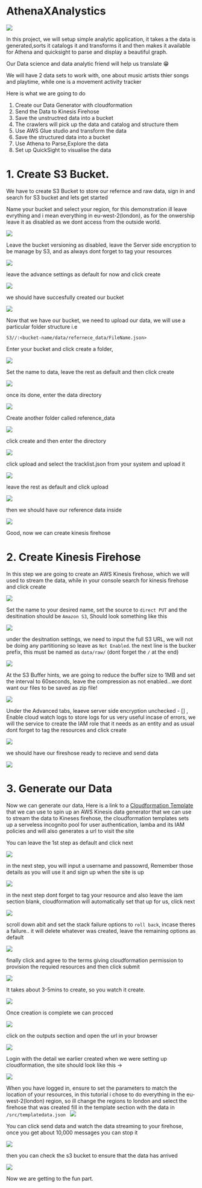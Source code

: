 <!-- @format -->

# AthenaXAnalystics

![](../images/analyticsXathena.png)

In this project, we will setup simple analytic application, it takes a the data is generated,sorts it catalogs it and transforms it and then makes it available for Athena and quicksight to parse and display a beautiful graph.

Our Data science and data analytic friend will help us translate 😁

We will have 2 data sets to work with, one about music artists thier songs and playtime, while one is a movement activity tracker

Here is what we are going to do

1. Create our Data Generator with cloudformation
1. Send the Data to Kinesis Firehose
1. Save the unstructred data into a bucket
1. The crawlers will pick up the data and catalog and structure them
1. Use AWS Glue studio and transform the data
1. Save the structured data into a bucket
1. Use Athena to Parse,Explore the data
1. Set up QuickSight to visualise the data

# 1. Create S3 Bucket.

We have to create S3 Bucket to store our refernce and raw data, sign in and search for S3 bucket and lets get started

Name your bucket and select your region, for this demonstration ill leave evrything and i mean everything in eu-west-2(london), as for the onwership leave it as disabled as we dont access from the outside world.

![](../images/s3bucket1.png)

Leave the bucket versioning as disabled, leave the Server side encryption to be manage by S3, and as always dont forget to tag your resources

![](../images/s3bucket2.png)

leave the advance settings as default for now and click create

![](../images/s3bucket3.png)

we should have succesfully created our bucket

![](../images/s3bucket4.png)

Now that we have our bucket, we need to upload our data, we will use a particular folder structure i.e

`S3//:<bucket-name/data/refernece_data/FileName.json>`

Enter your bucket and click create a folder,

![](../images/s3bucket5.png)

Set the name to data, leave the rest as default and then click create

![](../images/s3bucket6.png)

once its done, enter the data directory

![](../images/s3bucket7.png)

Create another folder called reference_data

![](../images/s3bucket8.png)

click create and then enter the directory

![](../images/s3bucket9.png)

click upload and select the tracklist.json from your system and upload it

![](../images/s3bucket10.png)

leave the rest as default and click upload

![](../images/s3bucket11.png)

then we should have our reference data inside

![](../images/s3bucket12.png)

Good, now we can create kinesis firehose

# 2. Create Kinesis Firehose

In this step we are going to create an AWS Kinesis firehose, which we will used to stream the data, while in your console search for kinesis firehose and click create

![](../images/kinesisfirehose1.png)

Set the name to your desired name, set the source to `direct PUT` and the desitination should be `Amazon S3`, Should look something like this

![](../images/kinesisfirehose2.png)

under the desitnation settings, we need to input the full S3 URL, we will not be doing any partitioning so leave as `Not Enabled`. the next line is the bucker prefix, this must be named as `data/raw/` (dont forget the `/` at the end)

![](../images/kinesisfirehose3.png)

At the S3 Buffer hints, we are going to reduce the buffer size to 1MB and set the interval to 60seconds, leave the compression as not enabled...we dont want our files to be saved as zip file!

![](../images/kinesisfirehose4.png)

Under the Advanced tabs, leaeve server side encryption unchecked - [] , Enable cloud watch logs to store logs for us very useful incase of errors, we will the service to create the IAM role that it needs as an entity and as usual dont forget to tag the resources and click create

![](../images/kinesisfirehose5.png)

we should have our fireshose ready to recieve and send data

![](../images/kinesisfirehose6.png)

# 3. Generate our Data

Now we can generate our data, Here is a link to a [Cloudformation Template](https://us-east-1.console.aws.amazon.com/cloudformation/home?region=us-east-1#/stacks/new?stackName=Kinesis-Data-Generator-Cognito-User&templateURL=https://aws-kdg-tools-us-east-1.s3.amazonaws.com/cognito-setup.json) that we can use to spin up an AWS Kinesis data generator that we can use to stream the data to Kineses firehose, the cloudformation templates sets up a serveless incognito pool for user authentication, lamba and its IAM policies and will also generates a url to visit the site

You can leave the 1st step as default and click next

![](../images/dummydatacfn1.png)

in the next step, you will input a username and passowrd, Remember those details as you will use it and sign up when the site is up

![](../images/dummydatacfn2.png)

in the next step dont forget to tag your resource and also leave the iam section blank, cloudformation will automatically set that up for us, click next

![](../images/dummydatacfn3.png)

scroll down abit and set the stack failure options to `roll back`, incase theres a failure.. it will delete whatever was created, leave the remaining options as default

![](../images/dummydatacfn4.png)

finally click and agree to the terms giving cloudformation permission to provision the requied resources and then click submit

![](../images/dummydatacfn5.png)

It takes about 3-5mins to create, so you watch it create.

![](../images/dummydatacfn6.png)

Once creation is complete we can procced

![](../images/dummydatacfn7.png)

click on the outputs section and open the url in your browser

![](../images/dummydatacfn8.png)

Login with the detail we earlier created when we were setting up cloudformation, the site should look like this ->

![](../images/dummydatacfn9.png)

When you have logged in, ensure to set the parameters to match the location of your resources, in this tutorial i chose to do everything in the eu-west-2(london) region, so ill change the regions to london and select the firehose that was created
fill in the template section with the data in `/src/templatedata.json
`
![](../images/dummydatacfn10.png)

You can click send data and watch the data streaming to your firehose, once you get about 10,000 messages you can stop it

![](../images/dummydatacfn11.png)

then you can check the s3 bucket to ensure that the data has arrived

![](../images/dummydatacfn12.png)

Now we are getting to the fun part.
